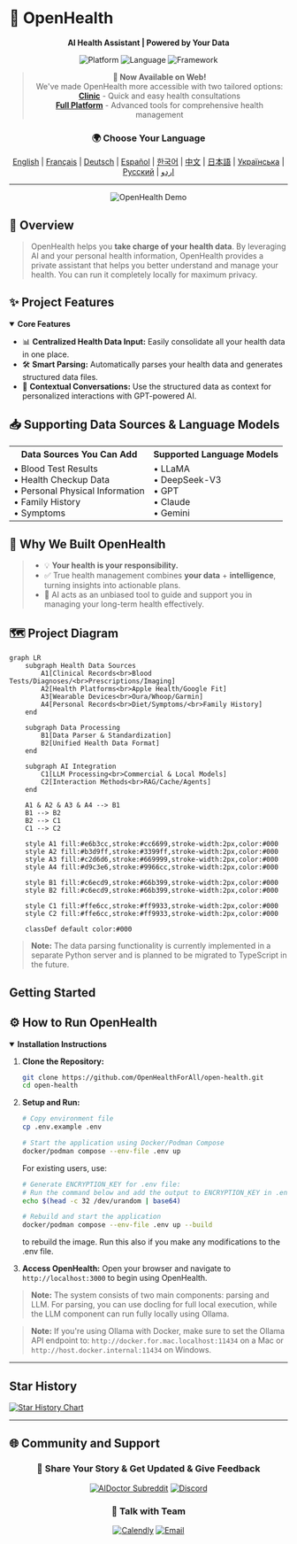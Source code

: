 # 🚀 **OpenHealth**

<div align="center">

**AI Health Assistant | Powered by Your Data**

<p align="center">
  <img src="https://img.shields.io/badge/Platform-Web-blue?style=for-the-badge" alt="Platform">
  <img src="https://img.shields.io/badge/Language-TypeScript-blue?style=for-the-badge" alt="Language">
  <img src="https://img.shields.io/badge/Framework-Next.js-black?style=for-the-badge" alt="Framework">
</p>

> **📢 Now Available on Web!**  
> We've made OpenHealth more accessible with two tailored options:  
> **[Clinic](https://qna.open-health.me/)** - Quick and easy health consultations  
> **[Full Platform](https://www.open-health.me/)** - Advanced tools for comprehensive health management

### 🌍 Choose Your Language
[English](README.md) | [Français](i18n/readme/README.fr.md) | [Deutsch](i18n/readme/README.de.md) | [Español](i18n/readme/README.es.md) | [한국어](i18n/readme/README.ko.md) | [中文](i18n/readme/README.zh.md) | [日本語](i18n/readme/README.ja.md) | [Українська](i18n/readme/README.uk.md) | [Русский](i18n/readme/README.ru.md) | [اردو](i18n/readme/README.ur.md)

</div>

---

<p align="center">
  <img src="/intro/openhealth.avif" alt="OpenHealth Demo">
</p>

## 🌟 Overview

> OpenHealth helps you **take charge of your health data**. By leveraging AI and your personal health information,
> OpenHealth provides a private assistant that helps you better understand and manage your health. You can run it completely locally for maximum privacy.

## ✨ Project Features

<details open>
<summary><b>Core Features</b></summary>

- 📊 **Centralized Health Data Input:** Easily consolidate all your health data in one place.
- 🛠️ **Smart Parsing:** Automatically parses your health data and generates structured data files.
- 🤝 **Contextual Conversations:** Use the structured data as context for personalized interactions with GPT-powered AI.

</details>

## 📥 Supporting Data Sources & Language Models

<table>
  <tr>
    <th>Data Sources You Can Add</th>
    <th>Supported Language Models</th>
  </tr>
  <tr>
    <td>
      • Blood Test Results<br>
      • Health Checkup Data<br>
      • Personal Physical Information<br>
      • Family History<br>
      • Symptoms
    </td>
    <td>
      • LLaMA<br>
      • DeepSeek-V3<br>
      • GPT<br>
      • Claude<br>
      • Gemini
    </td>
  </tr>
</table>

## 🤔 Why We Built OpenHealth

> - 💡 **Your health is your responsibility.**
> - ✅ True health management combines **your data** + **intelligence**, turning insights into actionable plans.
> - 🧠 AI acts as an unbiased tool to guide and support you in managing your long-term health effectively.

## 🗺️ Project Diagram

```mermaid
graph LR
    subgraph Health Data Sources
        A1[Clinical Records<br>Blood Tests/Diagnoses/<br>Prescriptions/Imaging]
        A2[Health Platforms<br>Apple Health/Google Fit]
        A3[Wearable Devices<br>Oura/Whoop/Garmin]
        A4[Personal Records<br>Diet/Symptoms/<br>Family History]
    end

    subgraph Data Processing
        B1[Data Parser & Standardization]
        B2[Unified Health Data Format]
    end

    subgraph AI Integration
        C1[LLM Processing<br>Commercial & Local Models]
        C2[Interaction Methods<br>RAG/Cache/Agents]
    end

    A1 & A2 & A3 & A4 --> B1
    B1 --> B2
    B2 --> C1
    C1 --> C2

    style A1 fill:#e6b3cc,stroke:#cc6699,stroke-width:2px,color:#000
    style A2 fill:#b3d9ff,stroke:#3399ff,stroke-width:2px,color:#000
    style A3 fill:#c2d6d6,stroke:#669999,stroke-width:2px,color:#000
    style A4 fill:#d9c3e6,stroke:#9966cc,stroke-width:2px,color:#000
    
    style B1 fill:#c6ecd9,stroke:#66b399,stroke-width:2px,color:#000
    style B2 fill:#c6ecd9,stroke:#66b399,stroke-width:2px,color:#000
    
    style C1 fill:#ffe6cc,stroke:#ff9933,stroke-width:2px,color:#000
    style C2 fill:#ffe6cc,stroke:#ff9933,stroke-width:2px,color:#000

    classDef default color:#000
```

> **Note:** The data parsing functionality is currently implemented in a separate Python server and is planned to be migrated to TypeScript in the future.

## Getting Started

## ⚙️ How to Run OpenHealth

<details open>
<summary><b>Installation Instructions</b></summary>

1. **Clone the Repository:**
   ```bash
   git clone https://github.com/OpenHealthForAll/open-health.git
   cd open-health
   ```

2. **Setup and Run:**
   ```bash
   # Copy environment file
   cp .env.example .env

   # Start the application using Docker/Podman Compose
   docker/podman compose --env-file .env up
   ```

   For existing users, use:
   ```bash
   # Generate ENCRYPTION_KEY for .env file:
   # Run the command below and add the output to ENCRYPTION_KEY in .env
   echo $(head -c 32 /dev/urandom | base64)

   # Rebuild and start the application
   docker/podman compose --env-file .env up --build
   ```
   to rebuild the image. Run this also if you make any modifications to the .env file.

3. **Access OpenHealth:**
   Open your browser and navigate to `http://localhost:3000` to begin using OpenHealth.

> **Note:** The system consists of two main components: parsing and LLM. For parsing, you can use docling for full local execution, while the LLM component can run fully locally using Ollama.

> **Note:** If you're using Ollama with Docker, make sure to set the Ollama API endpoint to: `http://docker.for.mac.localhost:11434` on a Mac or `http://host.docker.internal:11434` on Windows.

</details>

---

## Star History

[![Star History Chart](https://api.star-history.com/svg?repos=OpenHealthForAll/open-health&type=Date)](https://star-history.com/#OpenHealthForAll/open-health&Date)

---

## 🌐 Community and Support

<div align="center">

### 💫 Share Your Story & Get Updated & Give Feedback
[![AIDoctor Subreddit](https://img.shields.io/badge/r/AIDoctor-FF4500?style=for-the-badge&logo=reddit&logoColor=white)](https://www.reddit.com/r/AIDoctor/)
[![Discord](https://img.shields.io/badge/Discord-7289DA?style=for-the-badge&logo=discord&logoColor=white)](https://discord.gg/B9K654g4wf)

### 🤝 Talk with Team
[![Calendly](https://img.shields.io/badge/Schedule_Meeting-00A2FF?style=for-the-badge&logo=calendar&logoColor=white)](https://calendly.com/open-health/30min)
[![Email](https://img.shields.io/badge/Send_Email-D14836?style=for-the-badge&logo=gmail&logoColor=white)](mailto:sj@open-health.me)

</div>

